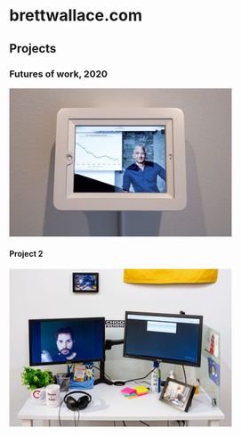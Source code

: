 # brettwallace.com

## Projects
### Futures of work, 2020
![Futures of Work 2020](docs/assets/futures-of-work-2020-001-web.jpg)

#### Project 2
![Mechanical Turk workstation, 2019](docs/assets/mechanical-turk-workstation-2019-002-web.jpg)


